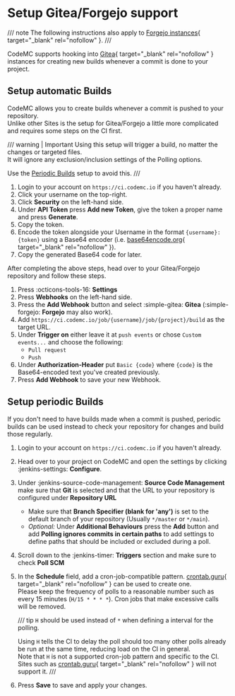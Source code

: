 # Setup Gitea/Forgejo support

/// note
The following instructions also apply to [Forgejo instances](https://forgejo.org/){ target="_blank" rel="nofollow" }.
///

CodeMC supports hooking into [Gitea](https://about.gitea.com/){ target="_blank" rel="nofollow" } instances for creating new builds whenever a commit is done to your project.

## Setup automatic Builds

CodeMC allows you to create builds whenever a commit is pushed to your repository.  
Unlike other Sites is the setup for Gitea/Forgejo a little more complicated and requires some steps on the CI first.

/// warning | Important
Using this setup will trigger a build, no matter the changes or targeted files.  
It will ignore any exclusion/inclusion settings of the Polling options.

Use the [Periodic Builds](#setup-periodic-builds) setup to avoid this.
///

1. Login to your account on `https://ci.codemc.io` if you haven't already.
2. Click your username on the top-right.
3. Click **Security** on the left-hand side.
4. Under **API Token** press **Add new Token**, give the token a proper name and press **Generate**.
5. Copy the token.
6. Encode the token alongside your Username in the format `{username}:{token}` using a Base64 encoder (i.e. [base64encode.org](https://base64encode.org){ target="_blank" rel="nofollow" }).
7. Copy the generated Base64 code for later.

After completing the above steps, head over to your Gitea/Forgejo repository and follow these steps.

1. Press :octicons-tools-16: **Settings**
2. Press **Webhooks** on the left-hand side.
3. Press the **Add Webhook** button and select :simple-gitea: **Gitea** (:simple-forgejo: **Forgejo** may also work).
4. Add `https://ci.codemc.io/job/{username}/job/{project}/build` as the target URL.
5. Under **Trigger on** either leave it at `push events` or chose `Custom events...` and choose the following:
    - `Pull request`
    - `Push`
6. Under **Authorization-Header** put `Basic {code}` where `{code}` is the Base64-encoded text you've created previously.
7. Press **Add Webhook** to save your new Webhook.

## Setup periodic Builds

If you don't need to have builds made when a commit is pushed, periodic builds can be used instead to check your repository for changes and build those regularly.

1.  Login to your account on `https://ci.codemc.io` if you haven't already.
2.  Head over to your project on CodeMC and open the settings by clicking :jenkins-settings: **Configure**.
3.  Under :jenkins-source-code-management: **Source Code Management** make sure that **Git** is selected and that the URL to your repository is configured under **Repository URL**
    - Make sure that **Branch Specifier (blank for 'any')** is set to the default branch of your repository (Usually `*/master` or `*/main`).
    - *Optional:* Under **Additional Behaviours** press the **Add** button and add **Polling ignores commits in certain paths** to add settings to define paths that should be included or excluded during a poll.
4.  Scroll down to the :jenkins-timer: **Triggers** section and make sure to check **Poll SCM**
5.  In the **Schedule** field, add a cron-job-compatible pattern. [crontab.guru]{ target="_blank" rel="nofollow" } can be used to create one.  
    Please keep the frequency of polls to a reasonable number such as every 15 minutes (`H/15 * * * *`). Cron jobs that make excessive calls will be removed.
    
    /// tip
    `H` should be used instead of `*` when defining a interval for the polling.
    
    Using `H` tells the CI to delay the poll should too many other polls already be run at the same time, reducing load on the CI in general.  
    Note that `H` is not a supported cron-job pattern and specific to the CI. Sites such as [crontab.guru]{ target="_blank" rel="nofollow" } will not support it.
    ///

6.  Press **Save** to save and apply your changes.

[crontab.guru]: https://crontab.guru/